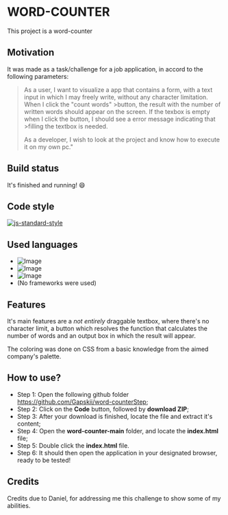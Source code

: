 # WORD-COUNTER

This project is a word-counter

## Motivation

It was made as a task/challenge for a job application, in accord to the following parameters:

>As a user, I want to visualize a app that contains a form, with a text input in which I may
>freely write, without any character limitation. When I click the "count words" >button, the
>result with the number of written words should appear on the screen. If the texbox is empty
>when I click the button, I should see a error message indicating that >filling the textbox is needed.
>
>As a developer, I wish to look at the project and know how to execute it on my own pc."

## Build status

It's finished and running! 😄

## Code style

[![js-standard-style](https://img.shields.io/badge/code%20style-standard-brightgreen.svg?style=flat)](https://github.com/feross/standard)

## Used languages
- ![Image](https://icomoon.io/iconsabf18a1/4/364.svg)
- ![Image](https://icomoon.io/iconsabf18a1/4/171.svg)
- ![Image](https://icomoon.io/iconsabf18a1/4/404.svg)
- (No frameworks were used)
   

## Features

It's main features are a _not entirely_ draggable textbox, where there's no character limit, a button which resolves the function that calculates the number of words and an output box in which the result will appear.

The coloring was done on CSS from a basic knowledge from the aimed company's palette.

## How to use?

* Step 1: Open the following github folder https://github.com/Gapskii/word-counterStep;
* Step 2: Click on the **Code** button, followed by **download ZIP**;
* Step 3: After your download is finished, locate the file and extract it's content;
* Step 4: Open the **word-counter-main** folder, and locate the **index.html** file;
* Step 5: Double click the **index.html** file.
* Step 6: It should then open the application in your designated browser, ready to be tested!

## Credits

Credits due to Daniel, for addressing me this challenge to show some of my abilities.
